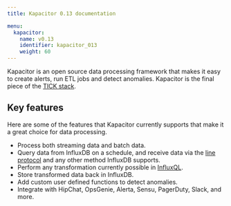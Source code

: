```yaml
---
title: Kapacitor 0.13 documentation

menu:
  kapacitor:
    name: v0.13
    identifier: kapacitor_013
    weight: 60
---
```


Kapacitor is an open source data processing framework that makes it easy to create
alerts, run ETL jobs and detect anomalies.
Kapacitor is the final piece of the [TICK stack](https://influxdata.com/time-series-platform/).

## Key features

Here are some of the features that Kapacitor currently supports that make it a
great choice for data processing.

* Process both streaming data and batch data.
* Query data from InfluxDB on a schedule, and receive data via the
[line protocol](/influxdb/v0.13/write_protocols/line/) and any other method InfluxDB supports.
* Perform any transformation currently possible in [InfluxQL](/influxdb/v0.13/query_language/spec/).
* Store transformed data back in InfluxDB.
* Add custom user defined functions to detect anomalies.
* Integrate with HipChat, OpsGenie, Alerta, Sensu, PagerDuty, Slack, and more.
